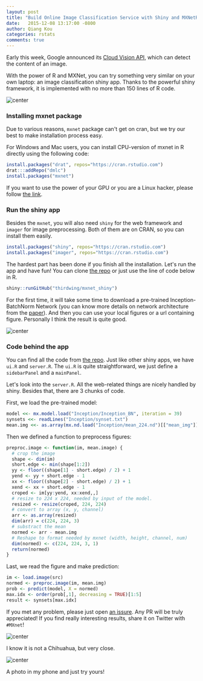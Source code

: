 ```yaml
---
layout: post
title: "Build Online Image Classification Service with Shiny and MXNetR"
date:   2015-12-08 13:17:00 -0800
author: Qiang Kou
categories: rstats
comments: true
---
```


Early this week, Google announced its [Cloud Vision API](http://googlecloudplatform.blogspot.com/2015/12/Google-Cloud-Vision-API-changes-the-way-applications-understand-images.html), which can detect the content of an image.

With the power of R and MXNet, you can try something very similar on your own laptop: an image classification shiny app.
Thanks to the powerful shiny framework, it is implemented with no more than 150 lines of R code.

![center](https://raw.githubusercontent.com/dmlc/web-data/master/mxnet/blog_mxnet_r_shiny/mxnetR.png)

### Installing mxnet package

Due to various reasons, `mxnet` package can't get on cran, but we try our best to make installation process easy.

For Windows and Mac users, you can install CPU-version of mxnet in R directly using the following code:

```r
install.packages("drat", repos="https://cran.rstudio.com")
drat:::addRepo("dmlc")
install.packages("mxnet")
```

If you want to use the power of your GPU or you are a Linux hacker, please follow [the link](http://mxnet.readthedocs.org/en/latest/build.html).

### Run the shiny app

Besides the `mxnet`, you will also need `shiny` for the web framework and `imager` for image preprocessing. Both of them are on CRAN, so you can install them easily.

```r
install.packages("shiny", repos="https://cran.rstudio.com")
install.packages("imager", repos="https://cran.rstudio.com")
```

The hardest part has been done if you finish all the installation.
Let's run the app and have fun!
You can clone [the repo](https://github.com/thirdwing/mxnet_shiny) or just use the line of code below in R.

```r
shiny::runGitHub("thirdwing/mxnet_shiny")
```

For the first time, it will take some time to download a pre-trained Inception-BatchNorm Network (you can know more details on network architecture from the [paper](http://arxiv.org/abs/1502.03167)). And then you can use your local figures or a url containing figure. Personally I think the result is quite good.

![center](https://raw.githubusercontent.com/dmlc/web-data/master/mxnet/blog_mxnet_r_shiny/mxnetR2.png)

### Code behind the app

You can find all the code from [the repo](https://github.com/thirdwing/mxnet_shiny).
Just like other shiny apps, we have `ui.R` and `server.R`. The `ui.R` is quite straightforward, we just define a `sidebarPanel` and a `mainPanel`.

Let's look into the `server.R`. All the web-related things are nicely handled by shiny. Besides that, there are 3 chunks of code.

First, we load the pre-trained model:

```r
model <<- mx.model.load("Inception/Inception_BN", iteration = 39)
synsets <<- readLines("Inception/synset.txt")
mean.img <<- as.array(mx.nd.load("Inception/mean_224.nd")[["mean_img"]])
```

Then we defined a function to preprocess figures:

```r
preproc.image <- function(im, mean.image) {
  # crop the image
  shape <- dim(im)
  short.edge <- min(shape[1:2])
  yy <- floor((shape[1] - short.edge) / 2) + 1
  yend <- yy + short.edge - 1
  xx <- floor((shape[2] - short.edge) / 2) + 1
  xend <- xx + short.edge - 1
  croped <- im[yy:yend, xx:xend,,]
  # resize to 224 x 224, needed by input of the model.
  resized <- resize(croped, 224, 224)
  # convert to array (x, y, channel)
  arr <- as.array(resized)
  dim(arr) = c(224, 224, 3)
  # substract the mean
  normed <- arr - mean.img
  # Reshape to format needed by mxnet (width, height, channel, num)
  dim(normed) <- c(224, 224, 3, 1)
  return(normed)
}
```

Last, we read the figure and make prediction:

```r
im <- load.image(src)
normed <- preproc.image(im, mean.img)
prob <- predict(model, X = normed)
max.idx <- order(prob[,1], decreasing = TRUE)[1:5]
result <- synsets[max.idx]
```


If you met any problem, please just open [an issure](https://github.com/dmlc/mxnet/issues). Any PR will be truly appreciated!
If you find really interesting results, share it on Twitter with `#MXnet`!

![center](https://raw.githubusercontent.com/dmlc/web-data/master/mxnet/blog_mxnet_r_shiny/mxnetR3.png)

I know it is not a Chihuahua, but very close.

![center](https://raw.githubusercontent.com/dmlc/web-data/master/mxnet/blog_mxnet_r_shiny/mxnetR4.png)

A photo in my phone and just try yours!